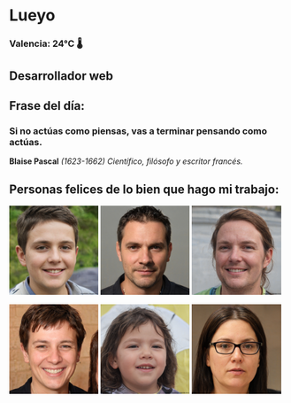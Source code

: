 # Lueyo
### Valencia:  24°C 🌡️
## Desarrollador web
## Frase del día:
<!-- START QUOTE -->
### Si no actúas como piensas, vas a terminar pensando como actúas.
**Blaise Pascal** *(1623-1662) Científico, filósofo y escritor francés.*
<!-- END QUOTE -->






## Personas felices de lo bien que hago mi trabajo:

<p float="left">
  <img src="src/image_0.png" width="32%" />
  <img src="src/image_1.png" width="32%" /> 
  <img src="src/image_2.png" width="32%" />
</p>
<p float="left">
  <img src="src/image_3.png" width="32%" />
  <img src="src/image_4.png" width="32%" /> 
  <img src="src/image_5.png" width="32%" />
</p>
